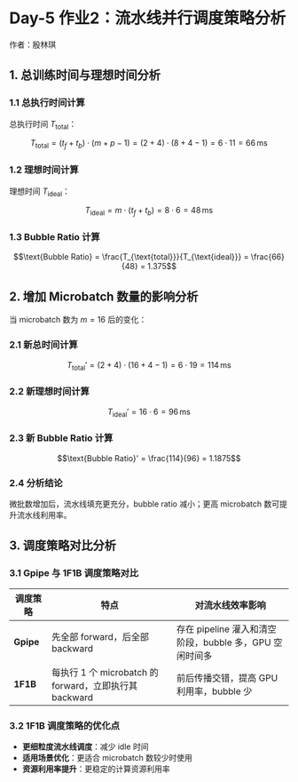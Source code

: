 # Day-5 作业2：流水线并行调度策略分析

作者：殷林琪

## 1. 总训练时间与理想时间分析

### 1.1 总执行时间计算

总执行时间 $T_{\text{total}}$：

$$T_{\text{total}} = (t_f + t_b) \cdot (m + p - 1) = (2 + 4) \cdot (8 + 4 - 1) = 6 \cdot 11 = 66\,\text{ms}$$


### 1.2 理想时间计算

理想时间 $T_{\text{ideal}}$：

$$T_{\text{ideal}} = m \cdot (t_f + t_b) = 8 \cdot 6 = 48\,\text{ms}
$$


### 1.3 Bubble Ratio 计算

$$\text{Bubble Ratio} = \frac{T_{\text{total}}}{T_{\text{ideal}}} = \frac{66}{48} = 1.375$$


## 2. 增加 Microbatch 数量的影响分析

当 microbatch 数为 $m = 16$ 后的变化：

### 2.1 新总时间计算

$$T_{\text{total}}' = (2 + 4) \cdot (16 + 4 - 1) = 6 \cdot 19 = 114\,\text{ms}$$



### 2.2 新理想时间计算

$$T_{\text{ideal}}' = 16 \cdot 6 =96\,\text{ms}$$


### 2.3 新 Bubble Ratio 计算

$$\text{Bubble Ratio}' = \frac{114}{96} = 1.1875$$


### 2.4 分析结论

微批数增加后，流水线填充更充分，bubble ratio 减小；更高 microbatch 数可提升流水线利用率。

## 3. 调度策略对比分析

### 3.1 Gpipe 与 1F1B 调度策略对比


| 调度策略      | 特点                                          | 对流水线效率影响                               |
| --------- | ------------------------------------------- | -------------------------------------- |
| **Gpipe** | 先全部 forward，后全部 backward                    | 存在 pipeline 灌入和清空阶段，bubble 多，GPU 空闲时间多 |
| **1F1B**  | 每执行 1 个 microbatch 的 forward，立即执行其 backward | 前后传播交错，提高 GPU 利用率，bubble 少             |



### 3.2 1F1B 调度策略的优化点

* **更细粒度流水线调度**：减少 idle 时间
* **适用场景优化**：更适合 microbatch 数较少时使用
* **资源利用率提升**：更稳定的计算资源利用率



